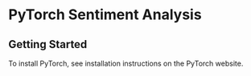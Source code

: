 # PyTorch Sentiment Analysis



## Getting Started

To install PyTorch, see installation instructions on the PyTorch website.


